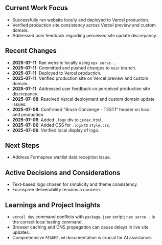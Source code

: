 ## Current Work Focus
- Successfully ran website locally and deployed to Vercel production.
- Verified production site consistency across Vercel preview and custom domain.
- Addressed user feedback regarding perceived site update discrepancy.

## Recent Changes
- **2025-07-11**: Ran website locally using `npx serve .`.
- **2025-07-11**: Committed and pushed changes to `main` branch.
- **2025-07-11**: Deployed to Vercel production.
- **2025-07-11**: Verified production site on Vercel preview and custom domain.
- **2025-07-11**: Addressed user feedback on perceived production site discrepancy.
- **2025-07-08**: Resolved Vercel deployment and custom domain update issues.
- **2025-07-08**: Confirmed "Brush Concierge - TEST1" header on local and production.
- **2025-07-06**: Added `.logo` div to `index.html`.
- **2025-07-06**: Added CSS for `.logo` to `style.css`.
- **2025-07-06**: Verified local display of logo.

## Next Steps
- Address Formspree waitlist data reception issue.

## Active Decisions and Considerations
- Text-based logo chosen for simplicity and theme consistency.
- Formspree deliverability remains a concern.

## Learnings and Project Insights
- `vercel dev` command conflicts with `package.json` script; `npx serve .` is the correct local testing command.
- Browser caching and DNS propagation can cause delays in live site updates.
- Comprehensive `README.md` documentation is crucial for AI assistance.
